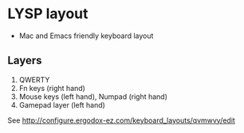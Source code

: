 # LYSP layout

* Mac and Emacs friendly keyboard layout

## Layers

1. QWERTY
2. Fn keys (right hand)
3. Mouse keys (left hand), Numpad (right hand)
4. Gamepad layer (left hand)

See http://configure.ergodox-ez.com/keyboard_layouts/qvmwvy/edit
